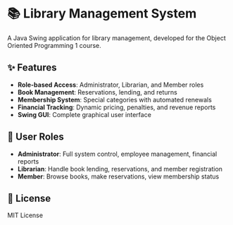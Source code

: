# 📚 Library Management System

A Java Swing application for library management, developed for the Object Oriented Programming 1 course.

## ✨ Features

- **Role-based Access**: Administrator, Librarian, and Member roles
- **Book Management**: Reservations, lending, and returns
- **Membership System**: Special categories with automated renewals
- **Financial Tracking**: Dynamic pricing, penalties, and revenue reports
- **Swing GUI**: Complete graphical user interface

## 👥 User Roles

- **Administrator**: Full system control, employee management, financial reports
- **Librarian**: Handle book lending, reservations, and member registration  
- **Member**: Browse books, make reservations, view membership status

## 📜 License

MIT License
